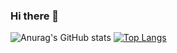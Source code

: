 ### Hi there 👋

![Anurag's GitHub stats](https://github-readme-stats.vercel.app/api?username=leejaejae&theme=flag-india&show_icons=true)
[![Top Langs](https://github-readme-stats.vercel.app/api/top-langs/?username=leejaejae&layout=compact)](https://github.com/anuraghazra/github-readme-stats)

<!--
**leejaejae/leejaejae** is a ✨ _special_ ✨ repository because its `README.md` (this file) appears on your GitHub profile.

Here are some ideas to get you started:

- 🔭 I’m currently working on ...
- 🌱 I’m currently learning ...
- 👯 I’m looking to collaborate on ...
- 🤔 I’m looking for help with ...
- 💬 Ask me about ...
- 📫 How to reach me: ...
- 😄 Pronouns: ...
- ⚡ Fun fact: ...
-->

